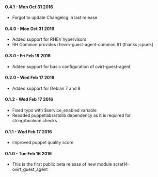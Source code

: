 #### 0.4.1 - Mon Oct 31 2016
* Forgot to update Changelog in last release

#### 0.4.0 - Mon Oct 31 2016
* Added support for RHEV hypervisors
* RH Common provides rhevm-guest-agent-common #1 (thanks jcpunk)

#### 0.3.0 - Fri Feb 19 2016
* Added support for basic configuration of ovirt-guest-agent

#### 0.2.0 - Wed Feb 17 2016
* Added support for Debian 7 and 8

#### 0.1.2 - Wed Feb 17 2016
* Fixed typo with $service_enabled variable
* Readded puppetlabs/stdlib dependency as it is required for string/boolean checks

#### 0.1.1 - Wed Feb 17 2016
* Improved puppet quality score

#### 0.1.0 - Tue Feb 16 2016
* This is the first public beta release of new module scrat14-ovirt_guest_agent
